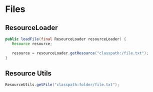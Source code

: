 # Files

## ResourceLoader

```java
public loadFile(final ResourceLoader resourceLoader) {
   Resource resource;
   
   resource = resourceLoader.getResource("classpath:/file.txt");
}
```

## Resource Utils

```java
ResourceUtils.getFile("classpath:folder/file.txt");
```




